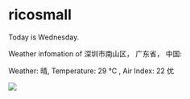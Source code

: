 # ricosmall

Today is Wednesday.

Weather infomation of 深圳市南山区， 广东省， 中国: 

Weather: 晴, Temperature: 29 ℃ , Air Index: 22 优

<img src="https://github-readme-stats.vercel.app/api?username=ricosmall&show_icons=true" />
